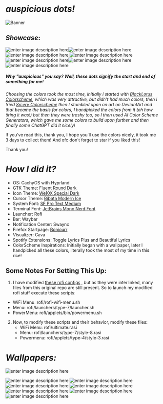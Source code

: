 ﻿# *auspicious dots!* 
![Banner](https://i.imgur.com/I3Fk5I3.gif)
## *Showcase*: 
![enter image description here](https://i.imgur.com/2GHSpXr.png)![enter image description here](https://i.imgur.com/66rlfYd.png)![enter image description here](https://i.imgur.com/MQSRVvX.png)
![enter image description here](https://i.imgur.com/iuRoI4O.png)
![enter image description here](https://i.imgur.com/76iPBdM.png)![enter image description here](https://i.imgur.com/F84l7m8.png)![enter image description here](https://i.imgur.com/3ojkmgs.png)

##### *Why "auspicious" you say? Well, these dots signify the start and end of something for me!* 
*Choosing the colors took the most time, initially I started with [BlackLotus Colorscheme](https://github.com/PoisonIsBestType/BlackLotus/tree/main), which was very attractive, but didn't had much colors, then I tried [Srcery Colorscheme](https://github.com/srcery-colors/srcery-vim) then I stumbled upon an art on DeviantArt and that became the basis for colors, I handpicked the colors from it (oh how tiring it was!) but then they were trashy too, so I then used AI Color Scheme Generators, which gave me some colors to build upon further and then finally some ChatGPT did it nicely!*

If you've read this, thank you, I hope you'll use the colors nicely, it took me 3 days to collect them! And ofc don't forget to star if you liked this! 

Thank you!
# *How I did it?*
 - OS: CachyOS with Hyprland
 - GTK Theme: [Fluent Round Dark](https://www.gnome-look.org/p/1574551)
 - Icon Theme: [We10X Special Dark](https://www.pling.com/p/1366371)
 - Cursor Theme: [Bibata Modern Ice](https://www.pling.com/p/1197198/)
 - System Font: [SF Pro Text Medium](https://github.com/sahibjotsaggu/San-Francisco-Pro-Fonts)
 - Terminal Font: [JetBrains Mono Nerd Font](https://www.jetbrains.com/lp/mono/)
 - Launcher: Rofi
 - Bar: Waybar
 -   Notification Center: Swaync
 - Firefox Startpage: [Bonjourr](https://github.com/victrme/Bonjourr)
 - Visualizer: Cava
 - Spotify Extensions: Toggle Lyrics Plus and Beautiful Lyrics
 - ColorScheme Inspirations: Initially began with a wallpaper, later I handpicked all these colors, literally took the most of my time in this rice!

## Some Notes For Setting This Up:
1. I have modified [these rofi configs](https://github.com/adi1090x/rofi) , but as they were interlinked, many files from this original repo are still present. So to launch my modified rofi stuff execute these scripts:  
  - WiFi Menu: rofi/rofi-wifi-menu.sh
  - Menu: rofi/launchers/type-7/launcher.sh
  - PowerMenu: rofi/applets/bin/powermenu.sh
2. Now, to modify these scripts and their behavior, modify these files:
	 - WiFi Menu: rofi/ultimate.rasi
	 - Menu: rofi/launchers/type-7/style-8.rasi
	 - Powermenu: rofi/applets/type-4/style-3.rasi


# *Wallpapers:*
![enter image description here](https://i.imgur.com/FnAXP3X.jpeg)

![enter image description here](https://i.imgur.com/Gy5ULvp.png)
![enter image description here](https://i.imgur.com/Gy5osKg.gif)
![enter image description here](https://i.imgur.com/hfbGM69.png)
![enter image description here](https://i.imgur.com/jqHPNT5.png)
![enter image description here](https://i.imgur.com/FzH0VV2.png)
![enter image description here](https://i.imgur.com/RVC2HBb.jpg)
![enter image description here](https://i.imgur.com/maGqevZ.png)
